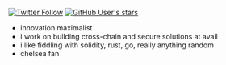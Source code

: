 [![Twitter Follow](https://img.shields.io/twitter/follow/qedk_?style=social)](https://twitter.com/intent/follow?screen_name=qedk_) [![GitHub User's stars](https://img.shields.io/github/stars/QEDK?affiliations=OWNER%2CCOLLABORATOR%2CORGANIZATION_MEMBER&style=social)](https://github.com/QEDK?tab=stars)

- innovation maximalist
- i work on building cross-chain and secure solutions at avail
- i like fiddling with solidity, rust, go, really anything random
- chelsea fan
